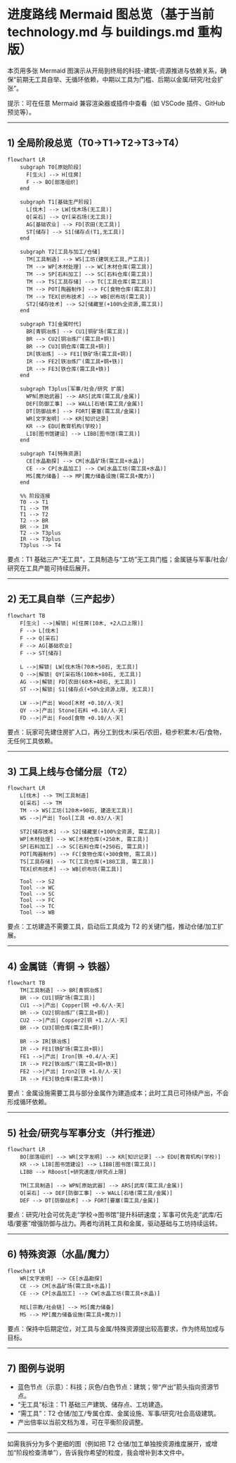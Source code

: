 # 进度路线 Mermaid 图总览（基于当前 technology.md 与 buildings.md 重构版）

本页用多张 Mermaid 图演示从开局到终局的科技-建筑-资源推进与依赖关系，确保“前期无工具自举、无循环依赖，中期以工具为门槛、后期以金属/研究/社会扩张”。

提示：可在任意 Mermaid 兼容渲染器或插件中查看（如 VSCode 插件、GitHub 预览等）。

---

## 1) 全局阶段总览（T0→T1→T2→T3→T4）

```mermaid
flowchart LR
    subgraph T0[原始阶段]
      F[生火] --> H[住房]
      F --> BO[部落组织]
    end

    subgraph T1[基础生产阶段]
      L[伐木] --> LW[伐木场(无工具)]
      Q[采石] --> QY[采石场(无工具)]
      AG[基础农业] --> FD[农田(无工具)]
      ST[储存] --> S1[储存点(T1,无工具)]
    end

    subgraph T2[工具与加工/仓储]
      TM[工具制造] --> WS[工坊(建筑无工具,产工具)]
      TM --> WP[木材处理] --> WC[木材仓库(需工具)]
      TM --> SP[石料加工] --> SC[石料仓库(需工具)]
      TM --> TS[工具存储] --> TC[工具仓库(需工具)]
      TM --> POT[陶器制作] --> FC[食物仓库(需工具)]
      TM --> TEX[织布技术] --> WB[织布坊(需工具)]
      ST2[储存技术] --> S2[储藏室(+100%全资源,需工具)]
    end

    subgraph T3[金属时代]
      BR[青铜冶炼] --> CU1[铜矿场(需工具)]
      BR --> CU2[铜冶炼厂(需工具+铜)]
      BR --> CU3[铜仓库(需工具+铜)]
      IR[铁冶炼] --> FE1[铁矿场(需工具+铜)]
      IR --> FE2[铁冶炼厂(需工具+铜+铁)]
      IR --> FE3[铁仓库(需工具+铁)]
    end

    subgraph T3plus[军事/社会/研究 扩展]
      WPN[原始武器] --> ARS[武库(需工具/金属)]
      DEF[防御工事] --> WALL[石墙(需工具/金属)]
      DT[防御战术] --> FORT[要塞(需工具/金属)]
      WR[文字发明] --> KR[知识记录]
      KR --> EDU[教育机构(学校)]
      LIB[图书馆建设] --> LIBB[图书馆(需工具)]
    end

    subgraph T4[特殊资源]
      CE[水晶勘探] --> CM[水晶矿场(需工具+水晶)]
      CE --> CP[水晶加工] --> CW[水晶工坊(需工具+水晶)]
      MS[魔力储备] --> MP[魔力储备设施(需工具+魔力)]
    end

    %% 阶段连接
    T0 --> T1
    T1 --> TM
    T1 --> T2
    T2 --> BR
    BR --> IR
    T2 --> T3plus
    IR --> T3plus
    T3plus --> T4
```

要点：T1 基础三产“无工具”，工具制造与“工坊”无工具门槛；金属链与军事/社会/研究在工具产能可持续后展开。

---

## 2) 无工具自举（三产起步）

```mermaid
flowchart TB
    F[生火] -->|解锁| H[住房(10木, +2人口上限)]
    F --> L[伐木]
    F --> Q[采石]
    F --> AG[基础农业]
    F --> ST[储存]

    L -->|解锁| LW[伐木场(70木+50石, 无工具)]
    Q -->|解锁| QY[采石场(100木+80石, 无工具)]
    AG -->|解锁| FD[农田(60木+40石, 无工具)]
    ST -->|解锁| S1[储存点(+50%全资源上限, 无工具)]

    LW -->|产出| Wood[木材 +0.10/人·天]
    QY -->|产出| Stone[石料 +0.10/人·天]
    FD -->|产出| Food[食物 +0.10/人·天]
```

要点：玩家可先建住房扩人口，再分工到伐木/采石/农田，稳步积累木/石/食物，无任何工具依赖。

---

## 3) 工具上线与仓储分层（T2）

```mermaid
flowchart LR
    L[伐木] --> TM[工具制造]
    Q[采石] --> TM
    TM --> WS[工坊(120木+90石, 建造无工具)]
    WS -->|产出| Tool[工具 +0.03/人·天]

    ST2[储存技术] --> S2[储藏室(+100%全资源, 需工具)]
    WP[木材处理] --> WC[木材仓库(+250木, 需工具)]
    SP[石料加工] --> SC[石料仓库(+250石, 需工具)]
    POT[陶器制作] --> FC[食物仓库(+300食物, 需工具)]
    TS[工具存储] --> TC[工具仓库(+180工具, 需工具)]
    TEX[织布技术] --> WB[织布坊(需工具)]

    Tool --> S2
    Tool --> WC
    Tool --> SC
    Tool --> FC
    Tool --> TC
    Tool --> WB
```

要点：工坊建造不需要工具，启动后工具成为 T2 的关键门槛，推动仓储/加工扩展。

---

## 4) 金属链（青铜 → 铁器）

```mermaid
flowchart TB
    TM[工具制造] --> BR[青铜冶炼]
    BR --> CU1[铜矿场(需工具)]
    CU1 -->|产出| Copper[铜 +0.6/人·天]
    BR --> CU2[铜冶炼厂(需工具+铜)]
    CU2 -->|产出| Copper2[铜 +1.2/人·天]
    BR --> CU3[铜仓库(需工具+铜)]

    BR --> IR[铁冶炼]
    IR --> FE1[铁矿场(需工具+铜)]
    FE1 -->|产出| Iron[铁 +0.4/人·天]
    IR --> FE2[铁冶炼厂(需工具+铜+铁)]
    FE2 -->|产出| Iron2[铁 +1.0/人·天]
    IR --> FE3[铁仓库(需工具+铁)]
```

要点：金属设施需要工具与部分金属作为建造成本；此时工具已可持续产出，不会形成循环依赖。

---

## 5) 社会/研究与军事分支（并行推进）

```mermaid
flowchart LR
    BO[部落组织] --> WR[文字发明] --> KR[知识记录] --> EDU[教育机构(学校)]
    KR --> LIB[图书馆建设] --> LIBB[图书馆(需工具)]
    LIBB --> RBoost[+研究速度/研究点上限]

    TM[工具制造] --> WPN[原始武器] --> ARS[武库(需工具/金属)]
    Q[采石] --> DEF[防御工事] --> WALL[石墙(需工具/金属)]
    DEF --> DT[防御战术] --> FORT[要塞(需工具/金属)]
```

要点：研究/社会可优先走“学校→图书馆”提升科研速度；军事可优先走“武库/石墙/要塞”增强防御与战力。两者均消耗工具和金属，驱动基础与工坊持续运转。

---

## 6) 特殊资源（水晶/魔力）

```mermaid
flowchart LR
    WR[文字发明] --> CE[水晶勘探]
    CE --> CM[水晶矿场(需工具+水晶)]
    CE --> CP[水晶加工] --> CW[水晶工坊(需工具+水晶)]

    REL[宗教/社会链] --> MS[魔力储备]
    MS --> MP[魔力储备设施(需工具+魔力)]
```

要点：保持中后期定位，对工具与金属/特殊资源提出较高要求，作为终局加成与目标。

---

## 7) 图例与说明

- 蓝色节点（示意）：科技；灰色/白色节点：建筑；带“产出”箭头指向资源节点。
- “无工具”标注：T1 基础三产建筑、储存点、工坊建造。
- “需工具”：T2 仓储/加工/专属仓库、金属设施、军事/研究/社会高级建筑。
- 产出倍率以当前文档为准，可在平衡阶段调整。

---

如需我拆分为多个更细的图（例如把 T2 仓储/加工单独按资源维度展开，或增加“阶段检查清单”），告诉我你希望的粒度，我会增补到本文件中。